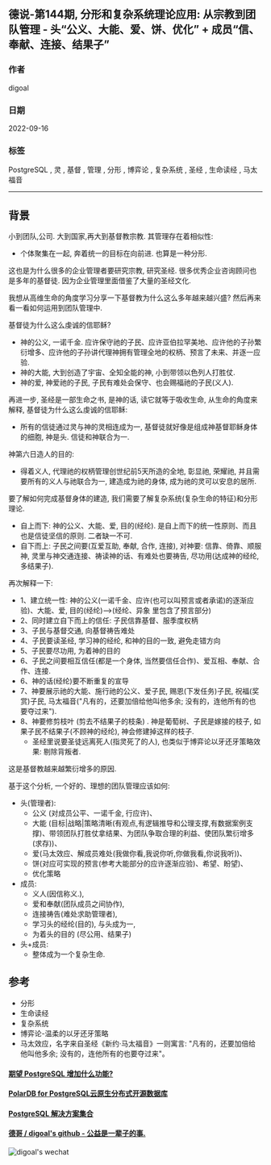 ## 德说-第144期, 分形和复杂系统理论应用: 从宗教到团队管理 - 头“公义、大能、爱、饼、优化” + 成员“信、奉献、连接、结果子”    
    
### 作者    
digoal    
    
### 日期    
2022-09-16    
    
### 标签    
PostgreSQL , 灵 , 基督 , 管理 , 分形 , 博弈论 , 复杂系统 , 圣经 , 生命读经 , 马太福音     
    
----    
    
## 背景   
  
小到团队,公司. 大到国家,再大到基督教宗教. 其管理存在着相似性:    
- 个体聚集在一起, 奔着统一的目标在向前进. 也算是一种分形.    
  
这也是为什么很多的企业管理者要研究宗教, 研究圣经. 很多优秀企业咨询顾问也是多年的基督徒. 因为企业管理里面借鉴了大量的圣经文化.    
  
我想从高维生命的角度学习分享一下基督教为什么这么多年越来越兴盛? 然后再来看一看如何运用到团队管理中.    
  
基督徒为什么这么虔诚的信耶稣?    
- 神的公义, 一诺千金. 应许保守祂的子民、应许亚伯拉罕美地、应许他的子孙繁衍增多、应许他的子孙讲代理神拥有管理全地的权柄、预言了未来、并逐一应验.      
- 神的大能, 大到创造了宇宙、全知全能的神, 小到带领以色列人打胜仗.     
- 神的爱, 神爱祂的子民, 子民有难处会保守、也会赐福祂的子民(义人).     
  
再进一步, 圣经是一部生命之书, 是神的话, 读它就等于吸收生命, 从生命的角度来解释, 基督徒为什么这么虔诚的信耶稣:   
- 所有的信徒通过灵与神的灵相连成为一, 基督徒就好像是组成神基督耶稣身体的细胞, 神是头. 信徒和神联合为一.  
  
神第六日造人的目的:  
- 得着义人, 代理祂的权柄管理创世纪前5天所造的全地, 彰显祂, 荣耀祂, 并且需要所有的义人与祂联合为一, 建造成为祂的身体, 成为祂的灵可以安息的居所.   
  
要了解如何完成基督身体的建造, 我们需要了解复杂系统(复杂生命的特征)和分形理论.    
- 自上而下: 神的公义、大能、爱, 目的(经纶). 是自上而下的统一性原则、而且也是信徒坚信的原则. 二者缺一不可.  
- 自下而上: 子民之间要(互爱互助, 奉献, 合作, 连接), 对神要: 信靠、倚靠、顺服神, 灵里与神交通连接、祷读神的话、有难处也要祷告, 尽功用(达成神的经纶, 多结果子).   
  
再次解释一下:   
- 1、建立统一性: 神的公义(一诺千金、应许(也可以叫预言或者承诺)的逐渐应验)、大能、爱, 目的(经纶)-->(经纶、异象 里包含了预言部分)     
- 2、同时建立自下而上的信任: 子民信靠基督、服季度权柄   
- 3、子民与基督交通, 向基督祷告难处   
- 4、子民要读圣经, 学习神的经纶, 和神的目的一致, 避免走错方向   
- 5、子民要尽功用, 为着神的目的  
- 6、子民之间要相互信任(都是一个身体, 当然要信任合作)、爱互相、奉献、合作、连接.   
- 6、神的话(经纶)要不断重复的宣导   
- 7、神要展示祂的大能、施行祂的公义、爱子民, 赐恩(下发任务)子民, 祝福(奖赏)子民, 马太福音("凡有的，还要加倍给他叫他多余; 没有的，连他所有的也要夺过来").     
- 8、神要修剪枝叶  (剪去不结果子的枝条)  .    神是葡萄树、子民是嫁接的枝子, 如果子民不结果子(不顾神的经纶), 神会修建掉这样的枝子.    
    - 圣经里说要圣徒远离死人(指灵死了的人), 也类似于博弈论以牙还牙策略效果: 剔除背叛者.  
  
这是基督教越来越繁衍增多的原因.    
  
基于这个分析, 一个好的、理想的团队管理应该如何:    
- 头(管理者):   
    - 公义 (对成员公平、一诺千金, 行应许)、   
    - 大能  (目标|战略|策略清晰(有观点,有逻辑推导和公理支撑,有数据案例支撑)、带领团队打胜仗拿结果、为团队争取合理的利益、使团队繁衍增多(求存))、   
    - 爱(马太效应、解成员难处(我做你看,我说你听,你做我看,你说我听))、   
    - 饼(对应可实现的预言(参考大能部分的应许逐渐应验)、希望、盼望)、  
    - 优化策略  
- 成员:   
    - 义人(因信称义.),   
    - 爱和奉献(团队成员之间协作),   
    - 连接祷告(难处求助管理者),   
    - 学习头的经纶(目的), 与头成为一,   
    - 为着头的目的 (尽公用、结果子)    
- 头+成员:   
    - 整体成为一个复杂生命.    
  
  
## 参考  
- 分形  
- 生命读经  
- 复杂系统  
- 博弈论-温柔的以牙还牙策略  
- 马太效应，名字来自圣经《新约·马太福音》一则寓言: "凡有的，还要加倍给他叫他多余; 没有的，连他所有的也要夺过来"。  
  
  
#### [期望 PostgreSQL 增加什么功能?](https://github.com/digoal/blog/issues/76 "269ac3d1c492e938c0191101c7238216")
  
  
#### [PolarDB for PostgreSQL云原生分布式开源数据库](https://github.com/ApsaraDB/PolarDB-for-PostgreSQL "57258f76c37864c6e6d23383d05714ea")
  
  
#### [PostgreSQL 解决方案集合](https://yq.aliyun.com/topic/118 "40cff096e9ed7122c512b35d8561d9c8")
  
  
#### [德哥 / digoal's github - 公益是一辈子的事.](https://github.com/digoal/blog/blob/master/README.md "22709685feb7cab07d30f30387f0a9ae")
  
  
![digoal's wechat](../pic/digoal_weixin.jpg "f7ad92eeba24523fd47a6e1a0e691b59")
  
